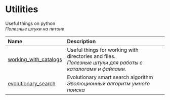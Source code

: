 # Utilities

Useful things on python<br/>*Полезные штуки на питоне*

| Name | Description |
| :----- | :----- |
| [working_with_catalogs](working_with_catalogs) | Useful things for working with directories and files.<br/>*Полезные штуки для работы с каталогами и файлами.* |
| [evolutionary_search](evolutionary_search) | Evolutionary smart search algorithm<br/>*Эволюционный алгоритм умного поиска* |
